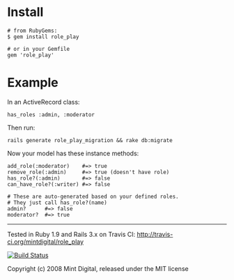 Install
=======

    # from RubyGems:
    $ gem install role_play

    # or in your Gemfile
    gem 'role_play'

Example
=======

In an ActiveRecord class:

    has_roles :admin, :moderator

Then run:

    rails generate role_play_migration && rake db:migrate

Now your model has these instance methods:

    add_role(:moderator)    #=> true
    remove_role(:admin)     #=> true (doesn't have role)
    has_role?(:admin)       #=> false
    can_have_role?(:writer) #=> false

    # These are auto-generated based on your defined roles.
    # They just call has_role?(name)
    admin?      #=> false
    moderator?  #=> true

---

Tested in Ruby 1.9 and Rails 3.x on Travis CI:
<http://travis-ci.org/mintdigital/role_play>

[![Build Status](https://travis-ci.org/mintdigital/role_play.png)](https://travis-ci.org/mintdigital/role_play)

Copyright (c) 2008 Mint Digital, released under the MIT license
